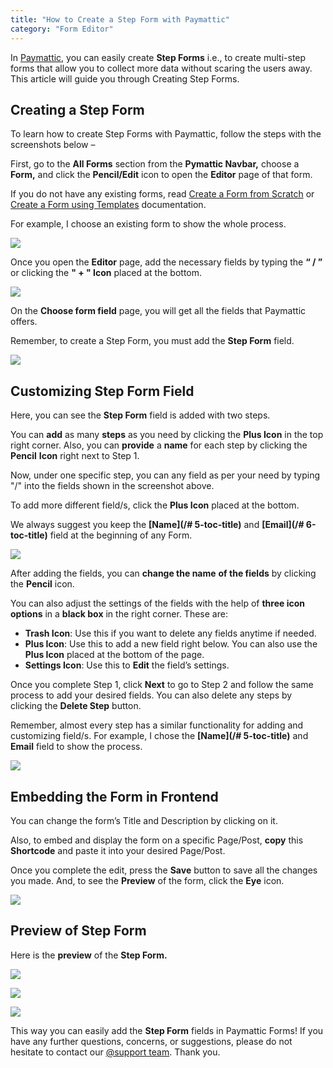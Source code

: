 ```yaml
---
title: "How to Create a Step Form with Paymattic"
category: "Form Editor"
---
```

In [Paymattic](https://paymattic.com/), you can easily create **Step Forms** i.e., to create multi-step forms that allow you to collect more data without scaring the users away. This article will guide you through Creating Step Forms.

## Creating a Step Form

To learn how to create Step Forms with Paymattic, follow the steps with the screenshots below –

First, go to the **All Forms** section from the **Pymattic Navbar,** choose a **Form,** and click the **Pencil/Edit** icon to open the **Editor** page of that form.

If you do not have any existing forms, read [Create a Form from Scratch](/how-to-create-a-form-from-scratch-with-paymattic) or [Create a Form using Templates](/simple-form-templates) documentation.

For example, I choose an existing form to show the whole process.

![](/images/form-editor/creating-a-step-form-with-paymattic/open-desired-form-scaled.webp)

Once you open the **Editor** page, add the necessary fields by typing the **“ / ”** or clicking the **" + " Icon** placed at the bottom.

![](/images/form-editor/creating-a-step-form-with-paymattic/type-22-22-or-click-2222-to-add-desired-fileds.webp)

On the **Choose form field** page, you will get all the fields that Paymattic offers.

Remember, to create a Step Form, you must add the **Step Form** field.

![](/images/form-editor/creating-a-step-form-with-paymattic/Step-Form-field.webp)

## Customizing Step Form Field

Here, you can see the **Step Form** field is added with two steps.

You can **add** as many **steps** as you need by clicking the **Plus Icon** in the top right corner. Also, you can **provide** a **name** for each step by clicking the **Pencil** **Icon** right next to Step 1.

Now, under one specific step, you can any field as per your need by typing "/" into the fields shown in the screenshot above.

To add more different field/s, click the **Plus Icon** placed at the bottom.

We always suggest you keep the **[Name](/# 5-toc-title)** and **[Email](/# 6-toc-title)** field at the beginning of any Form.

![](/images/form-editor/creating-a-step-form-with-paymattic/Step-name-editor-icon-to-add-steps-2222-icon-to-insert-fields.webp)

After adding the fields, you can **change the name** **of the fields** by clicking the **Pencil** icon.

You can also adjust the settings of the fields with the help of **three icon options** in a **black box** in the right corner. These are:
- **Trash Icon**: Use this if you want to delete any fields anytime if needed.
- **Plus Icon**: Use this to add a new field right below. You can also use the **Plus Icon** placed at the bottom of the page.
- **Settings Icon**: Use this to **Edit** the field’s settings.

Once you complete Step 1, click **Next** to go to Step 2 and follow the same process to add your desired fields. You can also delete any steps by clicking the **Delete Step** button.

Remember, almost every step has a similar functionality for adding and customizing field/s. For example, I chose the **[Name](/# 5-toc-title)** and **Email** field to show the process.

![](/images/form-editor/creating-a-step-form-with-paymattic/Next-and-Delete-button.webp)

## Embedding the Form in Frontend

You can change the form’s Title and Description by clicking on it.

Also, to embed and display the form on a specific Page/Post, **copy** this **Shortcode** and paste it into your desired Page/Post.

Once you complete the edit, press the **Save** button to save all the changes you made.
And, to see the **Preview** of the form, click the **Eye** icon.

![](/images/form-editor/creating-a-step-form-with-paymattic/Save-preview-shortcode-buttons-scaled.webp)

## Preview of Step Form

Here is the **preview** of the **Step Form.**

![](/images/form-editor/creating-a-step-form-with-paymattic/User-Information.webp)

![](/images/form-editor/creating-a-step-form-with-paymattic/Products.webp)

![](/images/form-editor/creating-a-step-form-with-paymattic/Payment-methods.webp)

This way you can easily add the **Step Form** fields in Paymattic Forms!
If you have any further questions, concerns, or suggestions, please do not hesitate to contact our [@support team](https://wpmanageninja.com/support-tickets/?utm_source=wpmn&utm_medium=home&utm_campaign=site#/). Thank you.